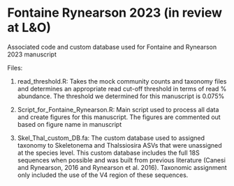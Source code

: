 # Fontaine Rynearson 2023 (in review at L&O)
Associated code and custom database used for Fontaine and Rynearson 2023 manuscript 

Files:
1. read_threshold.R: Takes the mock community counts and taxonomy files and determines an appropriate read cut-off threshold in terms of read % abundance. The threshold we determined for this manuscript is 0.075%

2. Script_for_Fontaine_Rynearson.R: Main script used to process all data and create figures for this manuscript. The figures are commented out based on figure name in manuscript

3. Skel_Thal_custom_DB.fa: The custom database used to assigned taxonomy to Skeletonema and Thalssiosira ASVs that were unassigned at the species level. This custom database includes the full 18S sequences when possible and was built from previous literature (Canesi and Rynearson, 2016 and Rynearson et al. 2016). Taxonomic assignment only included the use of the V4 region of these sequences.


